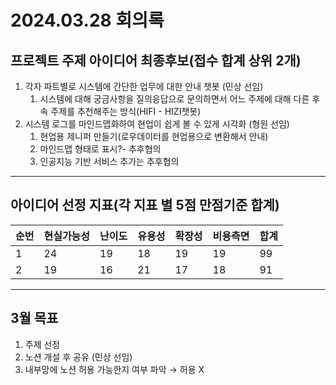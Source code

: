 # 2024.03.28 회의록
## 프로젝트 주제 아이디어 최종후보(접수 합계 상위 2개)
1. 각자 파트별로 시스템에 간단한 업무에 대한 안내 챗봇 (민상 선임)
    1. 시스템에 대해 궁금사항을 질의응답으로 문의하면서 어느 주제에 대해 다른 후속 주제를 추천해주는 방식(HIFI - HIZI챗봇)
2. 시스템 로그를 마인드맵화하여 현업이 쉽게 볼 수 있게 시각화 (형원 선임)
    1. 현업용 제니퍼 만들기(로우데이터를 현업용으로 변환해서 안내)
    2. 마인드맵 형태로 표시?- 추후협의
    3. 인공지능 기반 서비스 추가는 추후협의
***
## 아이디어 선정 지표(각 지표 별 5점 만점기준 합계)

순번|현실가능성|난이도|유용성|확장성|비용측면|합계
---|---|---|---|---|---|---
1|24|19|18|19|19|99
2|19|16|21|17|18|91
***
## 3월 목표
1. 주제 선정
2. 노션 개설 후 공유 (민상 선임)
3. 내부망에 노션 허용 가능한지 여부 파악 → 허용 X
